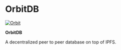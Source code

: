 # OrbitDB

[![Orbit](https://ethereum.consensys.net/hs-fs/hubfs/Orbit.jpg?width=400&name=Orbit.jpg)](http://bit.ly/2W7fDHY)

**OrbitDB**

A decentralized peer to peer database on top of IPFS. 

